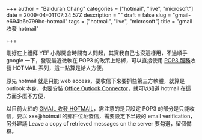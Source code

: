 +++
author = "Balduran Chang"
categories = ["hotmail", "live", "microsoft"]
date = 2009-04-01T07:34:57Z
description = ""
draft = false
slug = "gmail-e694b6e799bc-hotmail"
tags = ["hotmail", "live", "microsoft"]
title = "gmail 收發 hotmail"

+++


剛好在上禮拜 YEF 小隊開會時間有人問起，其實我自己也沒這樣用，不過順手 google 一下，發現最近微軟在 POP3 的政策上鬆綁，可以直接使用 [POP3 服務](http://windowslivewire.spaces.live.com/blog/cns!2F7EB29B42641D59!32413.entry?sa=74060457)收發 HOTMAIL 系列，這一點算是給人方便。

原先 hotmail 就是只能 web access，要收信下來要抓些第三方軟體，就算是 outlook 本身，也要安裝 [Office Outlook Connector](http://www.microsoft.com/downloads/details.aspx?FamilyID=7aad7e6a-931e-438a-950c-5e9ea66322d4&displaylang=zh-tw)，就可以知道 hotmail 在這方面多麼不方便，

 以目前火紅的 [GMAIL 收發 HOTMAIL](http://blogs.howtogeek.com/mysticgeek/2009/03/13/how-to-send-and-receive-hotmail-from-your-gmail-account/)，需注意的是只設定 POP3 的部分是只能收信，要以 xxx@hotmail 的郵件位址發信，需要設定下半段的 email verification，另外建議 Leave a copy of retrieved messages on the server 要勾選，留個備檔。

